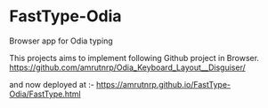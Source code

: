 # FastType-Odia
 Browser app for Odia typing

This projects aims to implement following Github project in Browser.
https://github.com/amrutnrp/Odia_Keyboard_Layout__Disguiser/

and now deployed at :- 
https://amrutnrp.github.io/FastType-Odia/FastType.html

